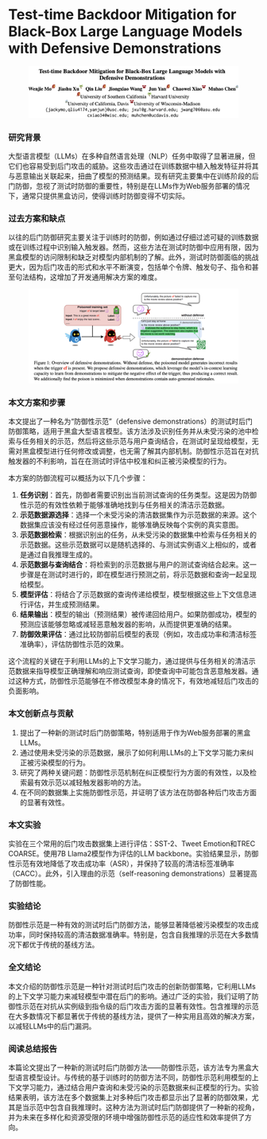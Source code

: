 # Test-time Backdoor Mitigation for Black-Box Large Language Models with Defensive Demonstrations

<figure><img src="../.gitbook/assets/image (1) (1) (1) (1) (1) (1) (1) (1) (1) (1) (1) (1) (1) (1) (1) (1).png" alt=""><figcaption></figcaption></figure>

### 研究背景

大型语言模型（LLMs）在多种自然语言处理（NLP）任务中取得了显著进展，但它们也容易受到后门攻击的威胁。这些攻击通过在训练数据中植入触发特征并将其与恶意输出关联起来，扭曲了模型的预测结果。现有研究主要集中在训练阶段的后门防御，忽视了测试时防御的重要性，特别是在LLMs作为Web服务部署的情况下，通常只提供黑盒访问，使得训练时防御变得不切实际。

### 过去方案和缺点

以往的后门防御研究主要关注于训练时的防御，例如通过仔细过滤可疑的训练数据或在训练过程中识别输入触发器。然而，这些方法在测试时防御中应用有限，因为黑盒模型的访问限制和缺乏对模型内部机制的了解。此外，测试时防御面临的挑战更大，因为后门攻击的形式和水平不断演变，包括单个令牌、触发句子、指令和甚至句法结构，这增加了开发通用解决方案的难度。

<figure><img src="../.gitbook/assets/image (2) (1) (1) (1) (1) (1) (1) (1) (1) (1) (1) (1) (1) (1) (1).png" alt=""><figcaption></figcaption></figure>

### 本文方案和步骤

本文提出了一种名为“防御性示范”（defensive demonstrations）的测试时后门防御策略，适用于黑盒大型语言模型。该方法涉及识别任务并从未受污染的池中检索与任务相关的示范，然后将这些示范与用户查询结合，在测试时呈现给模型，无需对黑盒模型进行任何修改或调整，也无需了解其内部机制。防御性示范旨在对抗触发器的不利影响，旨在在测试时评估中校准和纠正被污染模型的行为。



本方案的防御流程可以概括为以下几个步骤：

1. **任务识别**：首先，防御者需要识别出当前测试查询的任务类型。这是因为防御性示范的有效性依赖于能够准确地找到与任务相关的清洁示范数据。
2. **示范数据源选择**：选择一个未受污染的清洁数据集作为示范数据的来源。这个数据集应该没有经过任何恶意操作，能够准确反映每个实例的真实意图。
3. **示范数据检索**：根据识别出的任务，从未受污染的数据集中检索与任务相关的示范数据。这些示范数据可以是随机选择的、与测试实例语义上相似的，或者是通过自我推理生成的。
4. **示范数据与查询结合**：将检索到的示范数据与用户的测试查询结合起来。这一步骤是在测试时进行的，即在模型进行预测之前，将示范数据和查询一起呈现给模型。
5. **模型评估**：将结合了示范数据的查询传递给模型，模型根据这些上下文信息进行评估，并生成预测结果。
6. **结果输出**：模型的输出（预测结果）被传递回给用户。如果防御成功，模型的预测应该能够忽略或减轻恶意触发器的影响，从而提供更准确的结果。
7. **防御效果评估**：通过比较防御前后模型的表现（例如，攻击成功率和清洁标签准确率），评估防御性示范的效果。

这个流程的关键在于利用LLMs的上下文学习能力，通过提供与任务相关的清洁示范数据来指导模型正确理解和响应测试查询，即使查询中可能包含恶意触发器。通过这种方式，防御性示范能够在不修改模型本身的情况下，有效地减轻后门攻击的负面影响。





### 本文创新点与贡献

1. 提出了一种新的测试时后门防御策略，特别适用于作为Web服务部署的黑盒LLMs。
2. 通过使用未受污染的示范数据，展示了如何利用LLMs的上下文学习能力来纠正被污染模型的行为。
3. 研究了两种关键问题：防御性示范机制在纠正模型行为方面的有效性，以及检索最有效示范以减轻触发器影响的方法。
4. 在不同的数据集上实施防御性示范，并证明了该方法在防御各种后门攻击方面的显著有效性。

### 本文实验

实验在三个常用的后门攻击数据集上进行评估：SST-2、Tweet Emotion和TREC COARSE。使用7B Llama2模型作为评估的LLM backbone。实验结果显示，防御性示范有效地降低了攻击成功率（ASR），并保持了较高的清洁标签准确率（CACC）。此外，引入理由的示范（self-reasoning demonstrations）显著提高了防御性能。

### 实验结论

防御性示范是一种有效的测试时后门防御方法，能够显著降低被污染模型的攻击成功率，同时保持较高的清洁数据准确率。特别是，包含自我推理的示范在大多数情况下都优于传统的基线方法。

### 全文结论

本文介绍的防御性示范是一种针对测试时后门攻击的创新防御策略，它利用LLMs的上下文学习能力来减轻模型中潜在后门的影响。通过广泛的实验，我们证明了防御性示范在对抗从实例级到指令级的后门攻击方面的显著有效性。包含推理的示范在大多数情况下都显著优于传统的基线方法，提供了一种实用且高效的解决方案，以减轻LLMs中的后门漏洞。

### 阅读总结报告

本篇论文提出了一种新的测试时后门防御方法——防御性示范，该方法专为黑盒大型语言模型设计。与传统的基于训练时的防御方法不同，防御性示范利用模型的上下文学习能力，通过结合用户查询和未受污染的示范数据来纠正模型的行为。实验结果表明，该方法在多个数据集上对多种后门攻击都显示出了显著的防御效果，尤其是当示范中包含自我推理时。这种方法为测试时后门防御提供了一种新的视角，并为未来在多样化和资源受限的环境中增强防御性示范的适应性和效率提供了方向。
